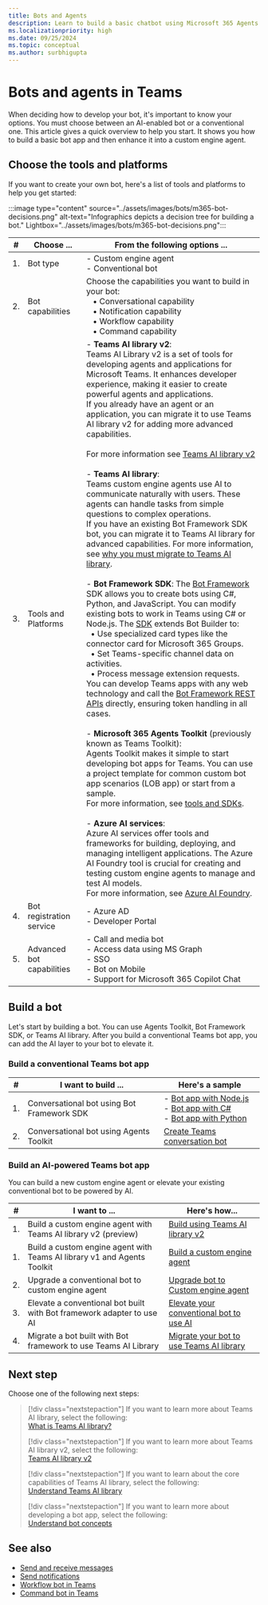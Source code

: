 ```yaml
---
title: Bots and Agents
description: Learn to build a basic chatbot using Microsoft 365 Agents Toolkit, Bot Framework SDK. Additionally, learn to build a custom engine agent.
ms.localizationpriority: high
ms.date: 09/25/2024
ms.topic: conceptual
ms.author: surbhigupta
---
```


# Bots and agents in Teams

When deciding how to develop your bot, it's important to know your options. You must choose between an AI-enabled bot or a conventional one. This article gives a quick overview to help you start. It shows you how to build a basic bot app and then enhance it into a custom engine agent.

## Choose the tools and platforms

If you want to create your own bot, here's a list of tools and platforms to help you get started:

:::image type="content" source="../assets/images/bots/m365-bot-decisions.png" alt-text="Infographics depicts a decision tree for building a bot." Lightbox="../assets/images/bots/m365-bot-decisions.png":::

| # | Choose ... | From the following options ... |
| --- | --- | --- |
| 1. | Bot type | - Custom engine agent <br> - Conventional bot |
| 2. | Bot capabilities | Choose the capabilities you want to build in your bot: <br> &nbsp;&nbsp; • Conversational capability <br> &nbsp;&nbsp; • Notification capability <br> &nbsp;&nbsp; • Workflow capability <br> &nbsp;&nbsp; • Command capability |
| 3. | Tools and Platforms | - **Teams AI library v2**: <br> Teams AI Library v2 is a set of tools for developing agents and applications for Microsoft Teams. It enhances developer experience, making it easier to create powerful agents and applications. <br> If you already have an agent or an application, you can migrate it to use Teams AI library v2 for adding more advanced capabilities. <br><br> For more information see [Teams AI library v2](/microsoftteams/platform/teams-ai-library) <br><br> - **Teams AI library**: <br> Teams custom engine agents use AI to communicate naturally with users. These agents can handle tasks from simple questions to complex operations. <br> If you have an existing Bot Framework SDK bot, you can migrate it to Teams AI library for advanced capabilities. For more information, see [why you must migrate to Teams AI library](how-to/teams-conversational-ai/how-conversation-ai-get-started.md#migrate-your-bot-to-use-teams-ai-library). <br> <br> - **Bot Framework SDK**: The [Bot Framework](https://dev.botframework.com/) SDK allows you to create bots using C#, Python, and JavaScript. You can modify existing bots to work in Teams using C# or Node.js. The [SDK](/azure/bot-service/bot-service-overview?view=azure-bot-service-4.0&preserve-view=true) extends Bot Builder to: <br> &nbsp;&nbsp;• Use specialized card types like the connector card for Microsoft 365 Groups. <br> &nbsp;&nbsp;• Set Teams-specific channel data on activities. <br> &nbsp;&nbsp;• Process message extension requests. <br> You can develop Teams apps with any web technology and call the [Bot Framework REST APIs](/bot-framework/rest-api/bot-framework-rest-overview) directly, ensuring token handling in all cases. <br> <br> - **Microsoft 365 Agents Toolkit** (previously known as Teams Toolkit): <br> Agents Toolkit makes it simple to start developing bot apps for Teams. You can use a project template for common custom bot app scenarios (LOB app) or start from a sample. <br> For more information, see [tools and SDKs](../concepts/build-and-test/tool-sdk-overview.md). <br> <br> - **Azure AI services**:  <br> Azure AI services offer tools and frameworks for building, deploying, and managing intelligent applications. The Azure AI Foundry tool is crucial for creating and testing custom engine agents to manage and test AI models. <br> For more information, see [Azure AI Foundry](https://ai.azure.com/). |
| 4. | Bot registration service | - Azure AD <br> - Developer Portal |
| 5. | Advanced bot capabilities | - Call and media bot <br> - Access data using MS Graph <br> - SSO <br> - Bot on Mobile <br> - Support for Microsoft 365 Copilot Chat |

## Build a bot

Let's start by building a bot. You can use Agents Toolkit, Bot Framework SDK, or Teams AI library. After you build a conventional Teams bot app, you can add the AI layer to your bot to elevate it.

### Build a conventional Teams bot app

| # | I want to build ... | Here's a sample |
| --- | --- | --- |
| 1. | Conversational bot using Bot Framework SDK | - [Bot app with Node.js](https://github.com/OfficeDev/Microsoft-Teams-Samples/tree/main/samples/bot-conversation/nodejs) <br> - [Bot app with C#](https://github.com/OfficeDev/Microsoft-Teams-Samples/tree/main/samples/bot-conversation/csharp) <br> - [Bot app with Python](https://github.com/OfficeDev/Microsoft-Teams-Samples/tree/main/samples/bot-conversation/python) |
| 2. | Conversational bot using Agents Toolkit | [Create Teams conversation bot](../sbs-teams-conversation-bot.yml) |

### Build an AI-powered Teams bot app

You can build a new custom engine agent or elevate your existing conventional bot to be powered by AI.

| # | I want to ... | Here's how... |
| --- | --- | --- |
| 1. | Build a custom engine agent with Teams AI library v2 (preview) | [Build using Teams AI library v2](/microsoftteams/platform/teams-ai-library) |
| 1. | Build a custom engine agent with Teams AI library v1 and Agents Toolkit | [Build a custom engine agent](../Teams-AI-library-tutorial.yml) |
| 2. | Upgrade a conventional bot to custom engine agent | [Upgrade bot to Custom engine agent](how-to/teams-conversational-ai/how-conversation-ai-get-started.md#upgrade-your-conventional-bot-to-custom-engine-agent) |
| 3. | Elevate a conventional bot built with Bot framework adapter to use AI | [Elevate your conventional bot to use AI](how-to/teams-conversational-ai/how-conversation-ai-get-started.md#elevate-your-conventional-bot-to-use-ai) |
| 4. | Migrate a bot built with Bot framework to use Teams AI Library | [Migrate your bot to use Teams AI library](how-to/teams-conversational-ai/how-conversation-ai-get-started.md#migrate-your-bot-to-use-teams-ai-library) |

## Next step

Choose one of the following next steps:

> [!div class="nextstepaction"]
> If you want to learn more about Teams AI library, select the following: <br>
> [What is Teams AI library?](how-to/teams-conversational-ai/teams-conversation-ai-overview.md)
>
>[!div class="nextstepaction"]
> If you want to learn more about Teams AI library v2, select the following: <br>
> [Teams AI library v2](/microsoftteams/platform/teams-ai-library/)
>
> [!div class="nextstepaction"]
> If you want to learn about the core capabilities of Teams AI library, select the following: <br>
> [Understand Teams AI library](how-to/teams-conversational-ai/how-conversation-ai-core-capabilities.md)
>
> [!div class="nextstepaction"]
> If you want to learn more about developing a bot app, select the following: <br>
> [Understand bot concepts](bot-concepts.md)

## See also

* [Send and receive messages](build-conversational-capability.md)
* [Send notifications](build-notification-capability.md)
* [Workflow bot in Teams](how-to/conversations/workflow-bot-in-teams.md)
* [Command bot in Teams](how-to/conversations/command-bot-in-teams.md)

